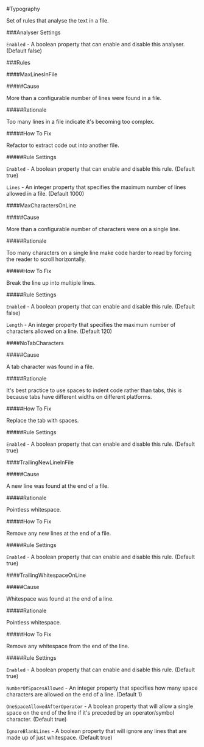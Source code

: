 #Typography

Set of rules that analyse the text in a file.

###Analyser Settings

`Enabled` - A boolean property that can enable and disable this analyser. (Default false)

###Rules

####MaxLinesInFile

#####Cause

More than a configurable number of lines were found in a file.

#####Rationale

Too many lines in a file indicate it's becoming too complex.

#####How To Fix

Refactor to extract code out into another file.

#####Rule Settings

`Enabled` - A boolean property that can enable and disable this rule. (Default true)

`Lines` - An integer property that specifies the maximum number of lines allowed in a file. (Default 1000)

####MaxCharactersOnLine

#####Cause

More than a configurable number of characters were on a single line.

#####Rationale

Too many characters on a single line make code harder to read by forcing the reader to scroll horizontally.

#####How To Fix

Break the line up into multiple lines.

#####Rule Settings

`Enabled` - A boolean property that can enable and disable this rule. (Default false)

`Length` - An integer property that specifies the maximum number of characters allowed on a line. (Default 120)

####NoTabCharacters

#####Cause

A tab character was found in a file.

#####Rationale

It's best practice to use spaces to indent code rather than tabs, this is because tabs have different widths on different platforms.

#####How To Fix

Replace the tab with spaces.

#####Rule Settings

`Enabled` - A boolean property that can enable and disable this rule. (Default true)

####TrailingNewLineInFile

#####Cause

A new line was found at the end of a file.

#####Rationale

Pointless whitespace.

#####How To Fix

Remove any new lines at the end of a file.

#####Rule Settings

`Enabled` - A boolean property that can enable and disable this rule. (Default true)

####TrailingWhitespaceOnLine

#####Cause

Whitespace was found at the end of a line.

#####Rationale

Pointless whitespace.

#####How To Fix

Remove any whitespace from the end of the line.

#####Rule Settings

`Enabled` - A boolean property that can enable and disable this rule. (Default true)

`NumberOfSpacesAllowed` - An integer property that specifies how many space characters are allowed on the end of a line. (Default 1)

`OneSpaceAllowedAfterOperator` - A boolean property that will allow a single space on the end of the line if it's preceded by an operator/symbol character. (Default true)

`IgnoreBlankLines` - A boolean property that will ignore any lines that are made up of just whitespace. (Default true)